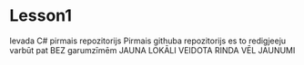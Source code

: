 # Lesson1
Ievada C# pirmais repozitorijs
Pirmais githuba repozitorijs
es to redigjeeju
varbūt pat BEZ garumzīmēm
JAUNA LOKĀLI VEIDOTA RINDA
VĒL JAUNUMI